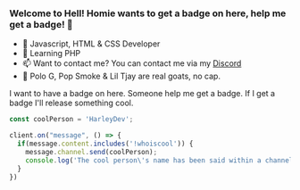 ### Welcome to Hell! Homie wants to get a badge on here, help me get a badge! 👋
- 🔭 Javascript, HTML & CSS Developer
- 🌱 Learning PHP
- 📫 Want to contact me? You can contact me via my [Discord](https://discord.gg/ksv9GaZJ74)
- 🎵 Polo G, Pop Smoke & Lil Tjay are real goats, no cap.


I want to have a badge on here. Someone help me get a badge. If I get a badge I'll release something cool.

```js
const coolPerson = 'HarleyDev';

client.on("message", () => {
  if(message.content.includes('!whoiscool')) {
    message.channel.send(coolPerson);
    console.log('The cool person\'s name has been said within a channel!');
  }
})
